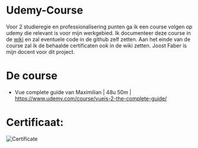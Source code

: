 # Udemy-Course
Voor 2 studieregie en professionalisering punten ga ik een course volgen op udemy die relevant is voor mijn werkgebied.
Ik documenteer deze course in de [wiki](https://github.com/LarsBreuren/Udemy-Courses/wiki) en zal eventuele code in de github zelf zetten.
Aan het einde van de course zal ik de behaalde certificaten ook in de wiki zetten.
Joost Faber is mijn docent voor dit project.

# De course
- Vue complete guide van Maximilian | 48u 50m | https://www.udemy.com/course/vuejs-2-the-complete-guide/

# Certificaat:

![Certificate](https://user-images.githubusercontent.com/43336468/108981021-99a29480-768c-11eb-9389-65fed93fff4e.jpg)

